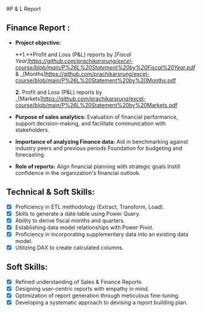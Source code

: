 #P & L Report 
## Finance Report :

- **Project objective:** 

    **1.**Profit and Loss (P&L) reports by _[Fiscal Year]https://github.com/prachikarsrung/excel-course/blob/main/P%26L%20Statement%20by%20Fiscal%20Year.pdf_ & _[Months]https://github.com/prachikarsrung/excel-course/blob/main/P%26L%20Statement%20by%20Months.pdf
  
   **2.** Profit and Loss (P&L) reports by _[Markets]https://github.com/prachikarsrung/excel-course/blob/main/P%26L%20Statement%20by%20Markets.pdf

- **Purpose of sales analytics:** Evaluation of financial performance, support decision-making, and facilitate communication with stakeholders.

- **Importance of analyzing Finance data:** Aid in benchmarking against industry peers and previous periods Foundation for budgeting and forecasting.

- **Role of reports:** Align financial planning with strategic goals Instill confidence in the organization's financial outlook.


## Technical & Soft Skills:
- [x]	Proficiency in ETL methodology (Extract, Transform, Load).
- [x]	Skills to generate a date table using Power Query.
- [x]	Ability to derive fiscal months and quarters.
- [x]	Establishing data model relationships with Power Pivot.
- [x]	Proficiency in incorporating supplementary data into an existing data model.
- [x]	Utilizing DAX to create calculated columns.

## Soft Skills:
- [x]	Refined understanding of Sales & Finance Reports
- [x]	Designing user-centric reports with empathy in mind.
- [x]	Optimization of report generation through meticulous fine-tuning.
- [x]	Developing a systematic approach to devising a report building plan.
